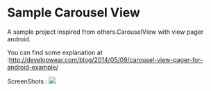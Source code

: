 Sample Carousel View
======================

A sample project inspired from others.CarouselView with view pager android.

You can find some explanation at :http://developwear.com/blog/2014/05/09/carousel-view-pager-for-android-example/

ScreenShots : ![](http://developwear.com/wp-content/uploads/2014/05/carousel1.png)
